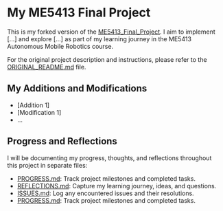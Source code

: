 <!-- markdownlint-disable MD024 -->

# My ME5413 Final Project

This is my forked version of the [ME5413_Final_Project](https://github.com/NUS-Advanced-Robotics-Centre/ME5413_Final_Project). I aim to implement [...] and explore [...] as part of my learning journey in the ME5413 Autonomous Mobile Robotics course.

For the original project description and instructions, please refer to the [ORIGINAL_README.md](ORIGINAL_README.md) file.

## My Additions and Modifications

- [Addition 1]
- [Modification 1]
- ...

## Progress and Reflections

I will be documenting my progress, thoughts, and reflections throughout this project in separate files:

- [PROGRESS.md](PROGRESS.md): Track project milestones and completed tasks.
- [REFLECTIONS.md](REFLECTIONS.md): Capture my learning journey, ideas, and questions.
- [ISSUES.md](ISSUES.md): Log any encountered issues and their resolutions.
- [PROGRESS.md](PROGRESS.md): Track project milestones and completed tasks.
